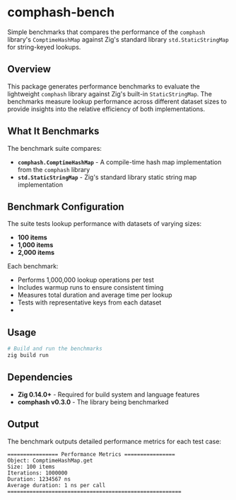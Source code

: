 # comphash-bench

Simple benchmarks that compares the performance of the `comphash` library's `ComptimeHashMap` against Zig's standard library `std.StaticStringMap` for string-keyed lookups.

## Overview

This package generates performance benchmarks to evaluate the lightweight `comphash` library against Zig's built-in `StaticStringMap`. The benchmarks measure lookup performance across different dataset sizes to provide insights into the relative efficiency of both implementations.

## What It Benchmarks

The benchmark suite compares:

- **`comphash.ComptimeHashMap`** - A compile-time hash map implementation from the `comphash` library
- **`std.StaticStringMap`** - Zig's standard library static string map implementation

## Benchmark Configuration

The suite tests lookup performance with datasets of varying sizes:
- **100 items**
- **1,000 items**
- **2,000 items**

Each benchmark:
- Performs 1,000,000 lookup operations per test
- Includes warmup runs to ensure consistent timing
- Measures total duration and average time per lookup
- Tests with representative keys from each dataset
- 
## Usage

```bash
# Build and run the benchmarks
zig build run
```

## Dependencies

- **Zig 0.14.0+** - Required for build system and language features
- **comphash v0.3.0** - The library being benchmarked

## Output

The benchmark outputs detailed performance metrics for each test case:

```
================ Performance Metrics ================
Object: ComptimeHashMap.get
Size: 100 items
Iterations: 1000000
Duration: 1234567 ns
Average duration: 1 ns per call
=======================================================
```
